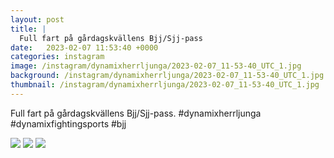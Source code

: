 ```yaml
---
layout: post
title: |
  Full fart på gårdagskvällens Bjj/Sjj-pass
date:   2023-02-07 11:53:40 +0000
categories: instagram
image: /instagram/dynamixherrljunga/2023-02-07_11-53-40_UTC_1.jpg
background: /instagram/dynamixherrljunga/2023-02-07_11-53-40_UTC_1.jpg
thumbnail: /instagram/dynamixherrljunga/2023-02-07_11-53-40_UTC_1.jpg
---
```

Full fart på gårdagskvällens Bjj/Sjj-pass. #dynamixherrljunga #dynamixfightingsports #bjj



<img src='/www-dynamix-herrljunga/instagram/dynamixherrljunga/2023-02-07_11-53-40_UTC_1.jpg' class='img-fluid' />


<img src='/www-dynamix-herrljunga/instagram/dynamixherrljunga/2023-02-07_11-53-40_UTC_2.jpg' class='img-fluid' />


<img src='/www-dynamix-herrljunga/instagram/dynamixherrljunga/2023-02-07_11-53-40_UTC_3.jpg' class='img-fluid' />
